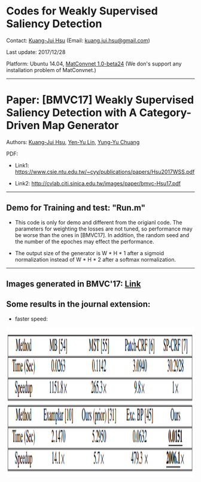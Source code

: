 # Codes for Weakly Supervised Saliency Detection

Contact: [Kuang-Jui Hsu](https://www.citi.sinica.edu.tw/pages/kjhsu/) (Email: kuang.jui.hsu@gmail.com)

Last update: 2017/12/28

Platform: Ubuntu 14.04, [MatConvnet 1.0-beta24](http://www.vlfeat.org/matconvnet/) (We don's support any installation problem of MatConvnet.)

---

# Paper: [BMVC17] Weakly Supervised Saliency Detection with A Category-Driven Map Generator
Authors: [Kuang-Jui Hsu](https://www.citi.sinica.edu.tw/pages/kjhsu/), [Yen-Yu Lin](https://www.citi.sinica.edu.tw/pages/yylin/index_zh.html), [Yung-Yu Chuang](https://www.csie.ntu.edu.tw/~cyy/)

PDF:

+ Link1: https://www.csie.ntu.edu.tw/~cyy/publications/papers/Hsu2017WSS.pdf 

+ Link2: http://cvlab.citi.sinica.edu.tw/images/paper/bmvc-Hsu17.pdf

---

## Demo for Training and test: "Run.m"
+  This code is only for demo and different from the origianl code. The parameters for weighting the losses are not tuned, so performance may be worse than the ones in [BMVC17]. In addition, the random seed and the number of the epoches may effect the performance. 

+ The output size of the generator is W * H * 1 after a sigmoid normalization instead of W * H * 2 after a softmax normalization.

---

## Images generated in BMVC'17:  [Link](https://github.com/KuangJuiHsu/WSCNNTDSaliency)

## Some results in the journal extension:
+ faster speed: 
<img src="https://github.com/KuangJuiHsu/WSCNNTDSaliency/blob/master/Image/Speed.PNG" height="400"/>
